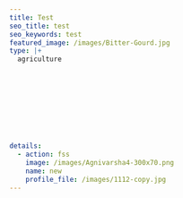 ```yaml
---
title: Test
seo_title: test
seo_keywords: test
featured_image: /images/Bitter-Gourd.jpg
type: |+
  agriculture










details:
  - action: fss
    image: /images/Agnivarsha4-300x70.png
    name: new
    profile_file: /images/1112-copy.jpg
---
```



